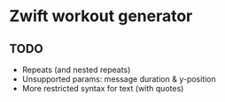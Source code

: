 # Zwift workout generator

## TODO

- Repeats (and nested repeats)
- Unsupported params: message duration & y-position
- More restricted syntax for text (with quotes)
